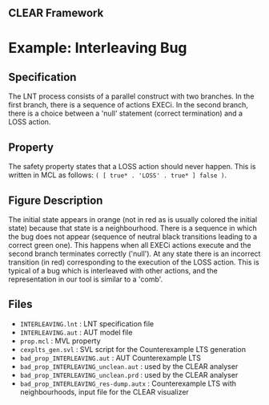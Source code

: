 ## CLEAR Framework
# Example: Interleaving Bug


Specification
-------------
The LNT process consists of a parallel construct with two branches. In the 
first branch, there is a sequence of actions EXECi. In the second branch, 
there is a choice between a 'null' statement (correct termination) and a 
LOSS action. 

Property
--------
The safety property states that a LOSS action should never happen. 
This is written in MCL as follows: `( [ true* . 'LOSS' . true* ] false )`.

Figure Description
------------------
The initial state appears in orange (not in red as is usually colored the 
initial state) because that state is a neighbourhood. There is a sequence in 
which the bug does not appear (sequence of neutral black transitions leading 
to a correct green one). This happens when all EXECi actions execute and the 
second branch terminates correctly ('null'). At any state there is an incorrect transition (in red) corresponding to the execution of the LOSS action. 
This is typical of a bug which is interleaved with other actions, and the 
representation in our tool is similar to a 'comb'.

Files
-----
- `INTERLEAVING.lnt` : LNT specification file
- `INTERLEAVING.aut` : AUT model file
- `prop.mcl` : MVL property
- `cexplts_gen.svl` : SVL script for the Counterexample LTS generation
- `bad_prop_INTERLEAVING.aut` : AUT Counterexample LTS
- `bad_prop_INTERLEAVING_unclean.aut` : used by the CLEAR analyser
- `bad_prop_INTERLEAVING_unclean.prd` : used by the CLEAR analyser           
- `bad_prop_INTERLEAVING_res-dump.autx` : Counterexample LTS with neighbourhoods,
    input file for the CLEAR visualizer 

